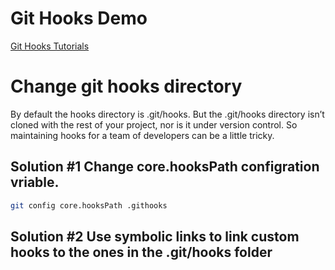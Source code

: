 # Git Hooks Demo

[Git Hooks Tutorials](https://www.atlassian.com/git/tutorials/git-hooks[)

# Change git hooks directory
By default the hooks directory is .git/hooks. But the .git/hooks directory isn’t cloned with the rest of your project, nor is it under version control. So maintaining hooks for a team of developers can be a little tricky. 

## Solution #1 Change core.hooksPath configration vriable.
```bash
git config core.hooksPath .githooks
```

## Solution #2 Use symbolic links to link custom hooks to the ones in the .git/hooks folder
